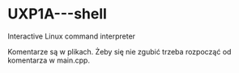 # UXP1A---shell
Interactive Linux command interpreter

Komentarze są w plikach. Żeby się nie zgubić trzeba rozpocząć od komentarza w main.cpp.
